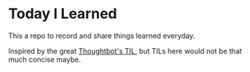 # Today I Learned

This a repo to record and share things learned everyday.

Inspired by the great [Thoughtbot's TIL], but TILs here would not be that much concise maybe.

[Thoughtbot's TIL]: https://github.com/thoughtbot/til
